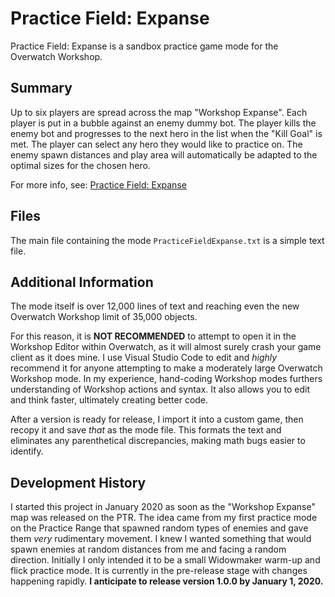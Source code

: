 # Practice Field: Expanse
Practice Field: Expanse is a sandbox practice game mode for the Overwatch Workshop.

## Summary
Up to six players are spread across the map "Workshop Expanse". Each player is put in a bubble against an enemy dummy bot. The player kills the enemy bot and progresses to the next hero in the list when the "Kill Goal" is met. The player can select any hero they would like to practice on. The enemy spawn distances and play area will automatically be adapted to the optimal sizes for the chosen hero.

For more info, see: [Practice Field: Expanse](https://snowroberge.github.io/PracticeFieldExpanse/)
## Files
The main file containing the mode `PracticeFieldExpanse.txt` is a simple text file.
## Additional Information
The mode itself is over 12,000 lines of text and reaching even the new Overwatch Workshop limit of 35,000 objects.

For this reason, it is __**NOT RECOMMENDED**__ to attempt to open it in the Workshop Editor within Overwatch, as it will almost surely crash your game client as it does mine. I use Visual Studio Code to edit and *highly* recommend it for anyone attempting to make a moderately large Overwatch Workshop mode. In my experience, hand-coding Workshop modes furthers understanding of Workshop actions and syntax. It also allows you to edit and think faster, ultimately creating better code.

After a version is ready for release, I import it into a custom game, then recopy it and save *that* as the mode file. This formats the text and eliminates any parenthetical discrepancies, making math bugs easier to identify.
## Development History
I started this project in January 2020 as soon as the "Workshop Expanse" map was released on the PTR. The idea came from my first practice mode on the Practice Range that spawned random types of enemies and gave them *very* rudimentary movement. I knew I wanted something that would spawn enemies at random distances from me and facing a random direction. Initially I only intended it to be a small Widowmaker warm-up and flick practice mode. It is currently in the pre-release stage with changes happening rapidly. **I anticipate to release version 1.0.0 by January 1, 2020.**
